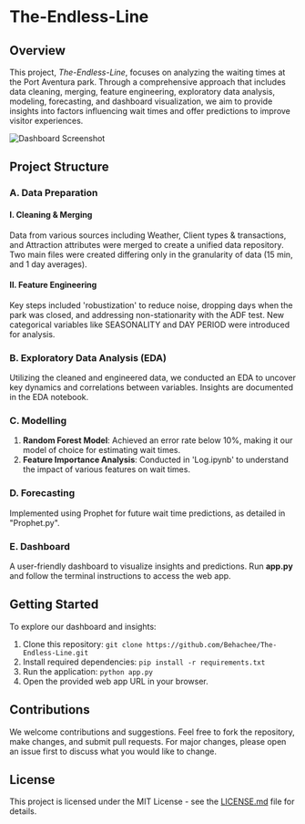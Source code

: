 # The-Endless-Line

## Overview

This project, *The-Endless-Line*, focuses on analyzing the waiting times at the Port Aventura park. Through a comprehensive approach that includes data cleaning, merging, feature engineering, exploratory data analysis, modeling, forecasting, and dashboard visualization, we aim to provide insights into factors influencing wait times and offer predictions to improve visitor experiences.

![Dashboard Screenshot](https://github.com/Behachee/The-Endless-Line/assets/140748662/b9d92c8e-3beb-47d7-b54b-8707aa306bd5 "Dashboard Screenshot")

## Project Structure

### A. Data Preparation

#### I. Cleaning & Merging
Data from various sources including Weather, Client types & transactions, and Attraction attributes were merged to create a unified data repository. Two main files were created differing only in the granularity of data (15 min, and 1 day averages).

#### II. Feature Engineering
Key steps included 'robustization' to reduce noise, dropping days when the park was closed, and addressing non-stationarity with the ADF test. New categorical variables like SEASONALITY and DAY PERIOD were introduced for analysis.

### B. Exploratory Data Analysis (EDA)
Utilizing the cleaned and engineered data, we conducted an EDA to uncover key dynamics and correlations between variables. Insights are documented in the EDA notebook.

### C. Modelling
1. **Random Forest Model**: Achieved an error rate below 10%, making it our model of choice for estimating wait times.
2. **Feature Importance Analysis**: Conducted in 'Log.ipynb' to understand the impact of various features on wait times.

### D. Forecasting
Implemented using Prophet for future wait time predictions, as detailed in "Prophet.py".

### E. Dashboard
A user-friendly dashboard to visualize insights and predictions. Run **app.py** and follow the terminal instructions to access the web app.

## Getting Started

To explore our dashboard and insights:

1. Clone this repository:
    ```git clone https://github.com/Behachee/The-Endless-Line.git```
2. Install required dependencies:
    ```pip install -r requirements.txt```
3. Run the application:
    ```python app.py```
4. Open the provided web app URL in your browser.

## Contributions

We welcome contributions and suggestions. Feel free to fork the repository, make changes, and submit pull requests. For major changes, please open an issue first to discuss what you would like to change.

## License

This project is licensed under the MIT License - see the [LICENSE.md](LICENSE) file for details.

